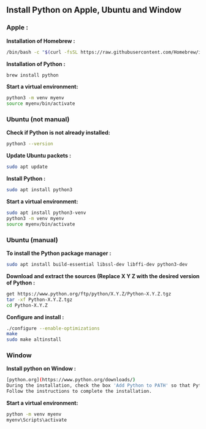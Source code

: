
## Install Python on Apple, Ubuntu and Window

### Apple : 
__Installation of Homebrew :__
```bash
/bin/bash -c "$(curl -fsSL https://raw.githubusercontent.com/Homebrew/install/HEAD/install.sh)"
```
__Installation of Python :__
```bash
brew install python
```
__Start a virtual environment:__
```bash
python3 -m venv myenv
source myenv/bin/activate
```
### Ubuntu (not manual)
__Check if Python is not already installed:__
```bash
python3 --version
```
__Update Ubuntu packets :__
```bash
sudo apt update
```
__Install Python :__
```bash
sudo apt install python3
```
__Start a virtual environment:__
```bash
sudo apt install python3-venv
python3 -m venv myenv
source myenv/bin/activate
```
### Ubuntu (manual)
__To install the Python package manager :__
```bash
sudo apt install build-essential libssl-dev libffi-dev python3-dev
```
__Download and extract the sources (Replace X Y Z with the desired version of Python :__
```bash
get https://www.python.org/ftp/python/X.Y.Z/Python-X.Y.Z.tgz
tar -xf Python-X.Y.Z.tgz
cd Python-X.Y.Z
```
__Configure and install :__
```bash
./configure --enable-optimizations
make
sudo make altinstall
```
### Window
__Install python on Window :__
```bash
[python.org](https://www.python.org/downloads/)
During the installation, check the box 'Add Python to PATH' so that Python is accessible via the command line.
Follow the instructions to complete the installation.
```
__Start a virtual environment:__
```bash
python -m venv myenv
myenv\Scripts\activate
```
